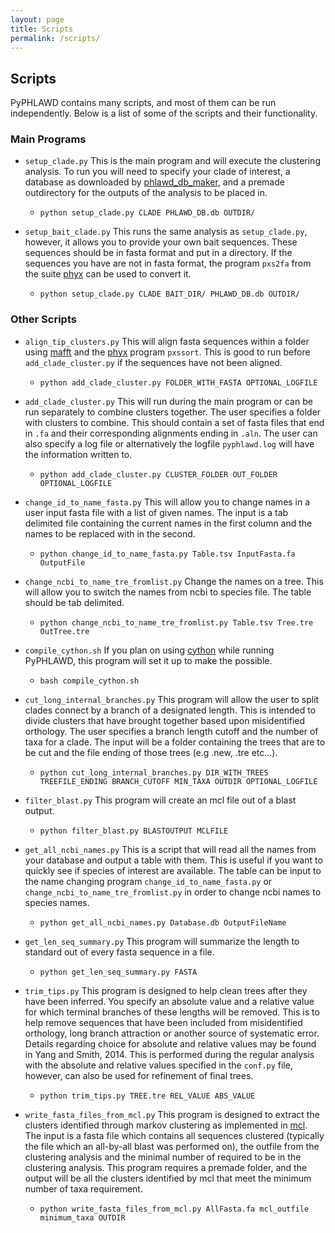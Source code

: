 ```yaml
---
layout: page
title: Scripts
permalink: /scripts/
---
```

## Scripts

PyPHLAWD contains many scripts, and most of them can be run independently. Below is a list of some of the scripts and their functionality.

### Main Programs

- `setup_clade.py` This is the main program and will execute the clustering analysis. To run you will need to specify your clade of
interest, a database as downloaded by [phlawd_db_maker](https://github.com/blackrim/phlawd_db_maker), and a premade outdirectory
for the outputs of the analysis to be placed in.
  - `python setup_clade.py CLADE PHLAWD_DB.db OUTDIR/`

- `setup_bait_clade.py` This runs the same analysis as `setup_clade.py`, however, it allows you to provide your own bait sequences.
These sequences should be in fasta format and put in a directory. If the sequences you have are not in fasta format, the program
`pxs2fa` from the suite [phyx](https://github.com/FePhyFoFum/phyx) can be used to convert it.
  - `python setup_clade.py CLADE BAIT_DIR/ PHLAWD_DB.db OUTDIR/`

### Other Scripts

- `align_tip_clusters.py` This will align fasta sequences within a folder using [mafft](http://mafft.cbrc.jp/alignment/software/) and the [phyx](https://github.com/FePhyFoFum/phyx) program `pxssort`. This is good to run before
`add_clade_cluster.py` if the sequences have not been aligned.
  - `python add_clade_cluster.py FOLDER_WITH_FASTA OPTIONAL_LOGFILE`

- `add_clade_cluster.py` This will run during the main program or can be run separately to combine clusters together. The user specifies a folder with clusters to combine. This should contain a set of fasta files that end in `.fa` and their corresponding alignments ending in `.aln`. The user can also specify a log file or alternatively the logfile `pyphlawd.log` will have the information written to.
  - `python add_clade_cluster.py CLUSTER_FOLDER OUT_FOLDER OPTIONAL_LOGFILE`

- `change_id_to_name_fasta.py` This will allow you to change names in a user input fasta file with a list of given names. The input is a tab delimited file containing the current names in the first column and the names to be replaced with in the second.
  - `python change_id_to_name_fasta.py Table.tsv InputFasta.fa OutputFile`

- `change_ncbi_to_name_tre_fromlist.py` Change the names on a tree. This will allow you to switch the names from ncbi to species file. The table should be tab delimited.
  - `python change_ncbi_to_name_tre_fromlist.py Table.tsv Tree.tre OutTree.tre`

- `compile_cython.sh` If you plan on using [cython](https://pypi.python.org/pypi/Cython/) while running PyPHLAWD, this program will set it up to make the possible.
  - `bash compile_cython.sh`

- `cut_long_internal_branches.py` This program will allow the user to split clades connect by a branch of a designated length. This is intended to divide clusters that have brought together based upon misidentified orthology. The user specifies a branch length cutoff and the number of taxa for a clade. The input will be a folder containing the trees that are to be cut and the file ending of those trees (e.g .new, .tre etc...).
  - `python cut_long_internal_branches.py DIR_WITH_TREES TREEFILE_ENDING BRANCH_CUTOFF MIN_TAXA OUTDIR OPTIONAL_LOGFILE`

- `filter_blast.py` This program will create an mcl file out of a blast output.
  - `python filter_blast.py BLASTOUTPUT MCLFILE`

- `get_all_ncbi_names.py` This is a script that will read all the names from your database and output a table with them. This is useful if you want to quickly see if species of interest are available. The table can be input to the name changing program `change_id_to_name_fasta.py` or `change_ncbi_to_name_tre_fromlist.py` in order to change ncbi names to species names.
  - `python get_all_ncbi_names.py Database.db OutputFileName`

- `get_len_seq_summary.py` This program will summarize the length to standard out of every fasta sequence in a file.
  - `python get_len_seq_summary.py FASTA`

- `trim_tips.py` This program is designed to help clean trees after they have been inferred. You specify an absolute value and a relative value for which terminal branches of these lengths will be removed. This is to help remove sequences that have been included from misidentified orthology, long branch attraction or another source of systematic error. Details regarding choice for absolute and relative values may be found in Yang and Smith, 2014. This is performed during the regular analysis with the absolute and relative values specified in the `conf.py` file, however, can also be used for refinement of final trees.
  - `python trim_tips.py TREE.tre REL_VALUE ABS_VALUE`

- `write_fasta_files_from_mcl.py` This program is designed to extract the clusters identified through markov clustering as implemented in  [mcl](https://micans.org/mcl/). The input is a fasta file which contains all sequences clustered (typically the file which an all-by-all blast was performed on), the outfile from the clustering analysis and the minimal number of required to be in the clustering analysis. This program requires a premade folder, and the output will be all the clusters identified by mcl that meet the minimum number of taxa requirement.
  - `python write_fasta_files_from_mcl.py AllFasta.fa mcl_outfile minimum_taxa OUTDIR`
